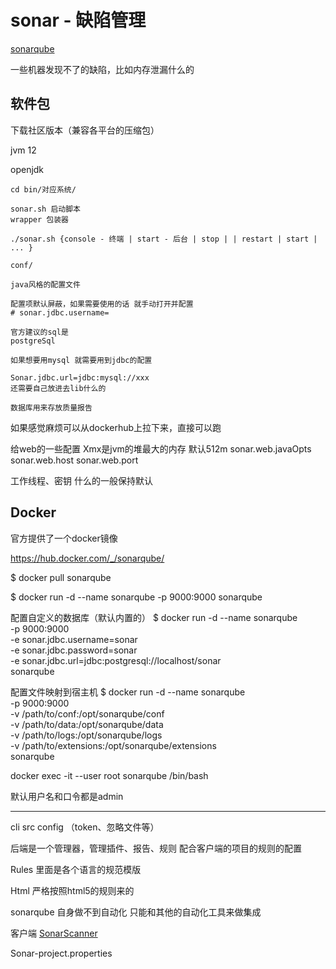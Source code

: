 # sonar - 缺陷管理

[sonarqube](https://www.sonarqube.org/)

一些机器发现不了的缺陷，比如内存泄漏什么的

## 软件包
下载社区版本（兼容各平台的压缩包）

jvm 12

openjdk

```
cd bin/对应系统/

sonar.sh 启动脚本
wrapper 包装器

./sonar.sh {console - 终端 | start - 后台 | stop | | restart | start | ... }

conf/

java风格的配置文件

配置项默认屏蔽，如果需要使用的话 就手动打开并配置
# sonar.jdbc.username=

官方建议的sql是
postgreSql

如果想要用mysql 就需要用到jdbc的配置

Sonar.jdbc.url=jdbc:mysql://xxx
还需要自己放进去lib什么的

数据库用来存放质量报告

```

如果感觉麻烦可以从dockerhub上拉下来，直接可以跑

给web的一些配置 Xmx是jvm的堆最大的内存 默认512m
sonar.web.javaOpts
sonar.web.host
sonar.web.port

工作线程、密钥 什么的一般保持默认

## Docker

官方提供了一个docker镜像


https://hub.docker.com/_/sonarqube/


$ docker pull sonarqube

$ docker run -d --name sonarqube -p 9000:9000 sonarqube

配置自定义的数据库（默认内置的）
$ docker run -d --name sonarqube \
    -p 9000:9000 \
    -e sonar.jdbc.username=sonar \
    -e sonar.jdbc.password=sonar \
    -e sonar.jdbc.url=jdbc:postgresql://localhost/sonar \
    sonarqube

配置文件映射到宿主机
$ docker run -d --name sonarqube \
    -p 9000:9000 \
    -v /path/to/conf:/opt/sonarqube/conf \
    -v /path/to/data:/opt/sonarqube/data \
    -v /path/to/logs:/opt/sonarqube/logs \
    -v /path/to/extensions:/opt/sonarqube/extensions \
    sonarqube

docker exec -it --user root sonarqube /bin/bash

默认用户名和口令都是admin

---

cli src config （token、忽略文件等）

后端是一个管理器，管理插件、报告、规则
配合客户端的项目的规则的配置

Rules 里面是各个语言的规范模版

Html 严格按照html5的规则来的

sonarqube 自身做不到自动化 只能和其他的自动化工具来做集成

客户端
[SonarScanner](https://docs.sonarqube.org/latest/analysis/scan/sonarscanner/#)

Sonar-project.properties

